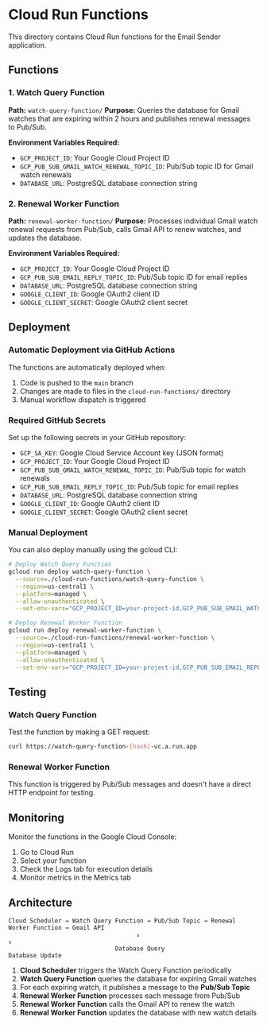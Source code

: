 # Cloud Run Functions

This directory contains Cloud Run functions for the Email Sender application.

## Functions

### 1. Watch Query Function
**Path:** `watch-query-function/`
**Purpose:** Queries the database for Gmail watches that are expiring within 2 hours and publishes renewal messages to Pub/Sub.

**Environment Variables Required:**
- `GCP_PROJECT_ID`: Your Google Cloud Project ID
- `GCP_PUB_SUB_GMAIL_WATCH_RENEWAL_TOPIC_ID`: Pub/Sub topic ID for Gmail watch renewals
- `DATABASE_URL`: PostgreSQL database connection string

### 2. Renewal Worker Function
**Path:** `renewal-worker-function/`
**Purpose:** Processes individual Gmail watch renewal requests from Pub/Sub, calls Gmail API to renew watches, and updates the database.

**Environment Variables Required:**
- `GCP_PROJECT_ID`: Your Google Cloud Project ID
- `GCP_PUB_SUB_EMAIL_REPLY_TOPIC_ID`: Pub/Sub topic ID for email replies
- `DATABASE_URL`: PostgreSQL database connection string
- `GOOGLE_CLIENT_ID`: Google OAuth2 client ID
- `GOOGLE_CLIENT_SECRET`: Google OAuth2 client secret

## Deployment

### Automatic Deployment via GitHub Actions

The functions are automatically deployed when:
1. Code is pushed to the `main` branch
2. Changes are made to files in the `cloud-run-functions/` directory
3. Manual workflow dispatch is triggered

### Required GitHub Secrets

Set up the following secrets in your GitHub repository:

- `GCP_SA_KEY`: Google Cloud Service Account key (JSON format)
- `GCP_PROJECT_ID`: Your Google Cloud Project ID
- `GCP_PUB_SUB_GMAIL_WATCH_RENEWAL_TOPIC_ID`: Pub/Sub topic for watch renewals
- `GCP_PUB_SUB_EMAIL_REPLY_TOPIC_ID`: Pub/Sub topic for email replies
- `DATABASE_URL`: PostgreSQL database connection string
- `GOOGLE_CLIENT_ID`: Google OAuth2 client ID
- `GOOGLE_CLIENT_SECRET`: Google OAuth2 client secret

### Manual Deployment

You can also deploy manually using the gcloud CLI:

```bash
# Deploy Watch Query Function
gcloud run deploy watch-query-function \
  --source=./cloud-run-functions/watch-query-function \
  --region=us-central1 \
  --platform=managed \
  --allow-unauthenticated \
  --set-env-vars="GCP_PROJECT_ID=your-project-id,GCP_PUB_SUB_GMAIL_WATCH_RENEWAL_TOPIC_ID=your-topic-id,DATABASE_URL=your-database-url"

# Deploy Renewal Worker Function
gcloud run deploy renewal-worker-function \
  --source=./cloud-run-functions/renewal-worker-function \
  --region=us-central1 \
  --platform=managed \
  --allow-unauthenticated \
  --set-env-vars="GCP_PROJECT_ID=your-project-id,GCP_PUB_SUB_EMAIL_REPLY_TOPIC_ID=your-topic-id,DATABASE_URL=your-database-url,GOOGLE_CLIENT_ID=your-client-id,GOOGLE_CLIENT_SECRET=your-client-secret"
```

## Testing

### Watch Query Function
Test the function by making a GET request:
```bash
curl https://watch-query-function-[hash]-uc.a.run.app
```

### Renewal Worker Function
This function is triggered by Pub/Sub messages and doesn't have a direct HTTP endpoint for testing.

## Monitoring

Monitor the functions in the Google Cloud Console:
1. Go to Cloud Run
2. Select your function
3. Check the Logs tab for execution details
4. Monitor metrics in the Metrics tab

## Architecture

```
Cloud Scheduler → Watch Query Function → Pub/Sub Topic → Renewal Worker Function → Gmail API
                                    ↓                                      ↓
                              Database Query                        Database Update
```

1. **Cloud Scheduler** triggers the Watch Query Function periodically
2. **Watch Query Function** queries the database for expiring Gmail watches
3. For each expiring watch, it publishes a message to the **Pub/Sub Topic**
4. **Renewal Worker Function** processes each message from Pub/Sub
5. **Renewal Worker Function** calls the Gmail API to renew the watch
6. **Renewal Worker Function** updates the database with new watch details